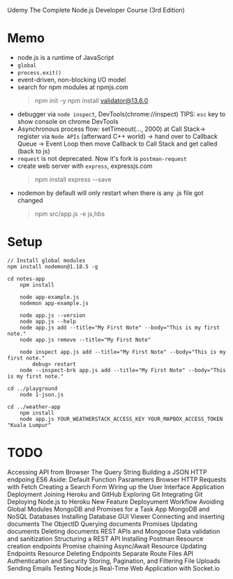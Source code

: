 Udemy
The Complete Node.js Developer Course (3rd Edition)

# Memo

- node.js is a runtime of JavaScript
- `global`
- `process.exit()`
- event-driven, non-blocking I/O model
- search for npm modules at npmjs.com
	> npm init -y
	> npm install validator@13.6.0
- debugger via `node inspect`, DevTools(chrome://inspect)
	TIPS: `esc` key to show console on chrome DevTools
- Asynchronous process flow: setTimeout(..., 2000) at Call Stack-> register via `Node APIs` (afterward C++ world) -> hand over to Callback Queue -> Event Loop then move Callback to Call Stack and get called (back to js)
- `request` is not deprecated. Now it's fork is `postman-request`
- create web server with `express`, expressjs.com
	> npm install express --save
- nodemon by default will only restart when there is any .js file got changed
	> npm src/app.js -e js,hbs

# Setup
```
// Install global modules
npm install nodemon@1.18.5 -g

cd notes-app
	npm install

	node app-example.js
	nodemon app-example.js

	node app.js --version
	node app.js --help
	node app.js add --title="My First Note" --body="This is my first note."
	node app.js remove --title="My First Note"

	node inspect app.js add --title="My First Note" --body="This is my first note."
		debug> restart
	node --inspect-brk app.js add --title="My First Note" --body="This is my first note."

cd ../playground
	node 1-json.js

cd ../weather-app
	npm install
	node app.js YOUR_WEATHERSTACK_ACCESS_KEY YOUR_MAPBOX_ACCESS_TOKEN "Kuala Lumpur"

```

# TODO
Accessing API from Browser
The Query String
Building a JSON HTTP endpoing
ES6 Aside: Default Function Pasrameters
Browser HTTP Requests with Fetch
Creating a Search Form
Wiring up the User Interface
Application Deployment
Joining Heroku and GitHub
Exploring Git
Integrating Git
Deploying Node.js to Heroku
New Feature Deployument Workflow
Avoiding Global Modules
MongoDB and Promises for a Task App
MongoDB and NoSQL Databases
Installing Database GUI Viewer
Connecting and inserting documents
The ObjectID
Querying documents
Promises
Updating documents
Deleting documents
REST APIs and Mongoose
Data validation and sanitization
Structuring a REST API
Installing Postman
Resource creation endpoints
Promise chaining
Async/Await
Resource Updating Endpoints
Resource Deleting Endpoints
Separate Route Files
API Authentication and Security
Storing, Pagination, and Filtering
File Uploads
Sending Emails
Testing Node.js
Real-Time Web Application with Socket.io
